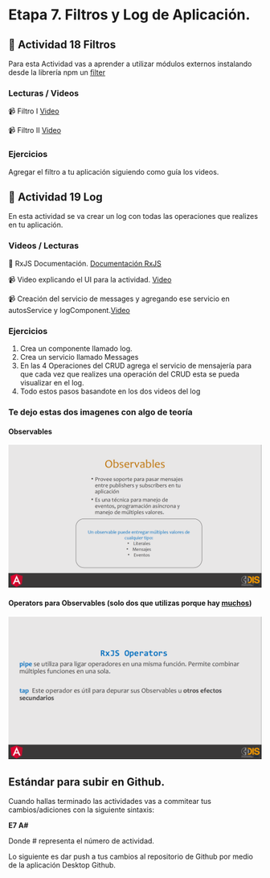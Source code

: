 # Etapa 7. Filtros y Log de Aplicación.

## :mushroom: Actividad 18 Filtros

Para esta Actividad vas a aprender a utilizar módulos externos instalando desde la librería npm un [filter](https://www.npmjs.com/package/ng2-search-filter)


### Lecturas / Videos

:video_camera: Filtro I [Video](https://mega.nz/#!OzA3VIDZ!Fg3yPiobEulz58OH5cg07mtH91RDJKMnQB_ygE3KG5s)

:video_camera: Filtro II [Video](https://mega.nz/#!mjBTCYBI!0_B9kwnUGlEUVvROaQhNCI5mNOS0YsvFxXoOsFHXHHg)

### Ejercicios

Agregar el filtro a tu aplicación siguiendo como guía los videos.



## :mushroom: Actividad 19 Log 

En esta actividad se va crear un log con todas las operaciones que realizes en tu aplicación.


### Videos / Lecturas

:link: RxJS Documentación. [Documentación RxJS](https://rxjs-dev.firebaseapp.com/guide/overview)

:video_camera: Video explicando el UI para la actividad. [Video](https://mega.nz/#!LzQFAAJB!hOxX8AIemxHbMYFHfTxSnegU8nFr3z6I6noNDZ4utHw)

:video_camera: Creación del servicio de messages y agregando ese servicio en autosService y logComponent.[Video](https://mega.nz/#!HvQ13C4T!G2xuv80CHUPTgcPkTDFt4XFSwD7Hg7eGV1yZiZnds_0)



### Ejercicios

  1. Crea un componente llamado log.
  2. Crea un servicio llamado Messages
  3. En las 4 Operaciones del CRUD agrega el servicio de mensajería para que cada vez que realizes una operación del  CRUD
  esta se pueda visualizar en el log.
  4. Todo estos pasos basandote en los dos videos del log


### Te dejo estas dos imagenes con algo de teoría

#### Observables
![!](/images/observables.png)

#### Operators para Observables (solo dos que utilizas porque hay [muchos](https://rxjs-dev.firebaseapp.com/guide/operators))
![!](/images/operators.png)



## Estándar para subir en Github.

Cuando hallas terminado las actividades vas a commitear tus cambios/adiciones con la siguiente sintaxis: 

**E7 A#**

Donde # representa el número de actividad.

Lo siguiente es dar push a tus cambios al repositorio de Github por medio de la aplicación Desktop Github.
